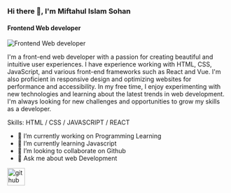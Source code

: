 ### Hi there 👋, I'm Miftahul Islam Sohan
#### Frontend Web developer 
![Frontend Web developer ](https://arturssmirnovs.github.io/github-profile-readme-generator/images/banner.png)

I'm a front-end web developer with a passion for creating beautiful and intuitive user experiences. I have experience working with HTML, CSS, JavaScript, and various front-end frameworks such as React and Vue. I'm also proficient in responsive design and optimizing websites for performance and accessibility. In my free time, I enjoy experimenting with new technologies and learning about the latest trends in web development. I'm always looking for new challenges and opportunities to grow my skills as a developer.

Skills:   HTML / CSS / JAVASCRIPT / REACT

- 🔭 I’m currently working on Programming Learning 
- 🌱 I’m currently learning Javascript 
- 👯 I’m looking to collaborate on Github 
- 💬 Ask me about web Development 


[<img src='https://cdn.jsdelivr.net/npm/simple-icons@3.0.1/icons/github.svg' alt='github' height='40'>](https://github.com/https://github.com/Miftahulislam2001)  

